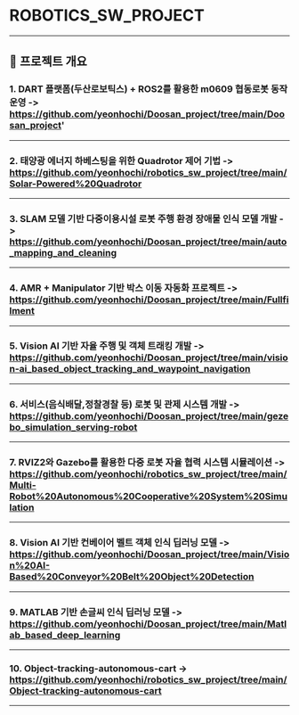 # ROBOTICS_SW_PROJECT



---

## 📌 프로젝트 개요

### 1. **DART 플랫폼(두산로보틱스) + ROS2를 활용한 m0609 협동로봇 동작 운영 ->**	https://github.com/yeonhochi/Doosan_project/tree/main/Doosan_project'

---

### 2. **태양광 에너지 하베스팅을 위한 Quadrotor 제어 기법 ->** https://github.com/yeonhochi/robotics_sw_project/tree/main/Solar-Powered%20Quadrotor

---
   
### 3. **SLAM 모델 기반 다중이용시설 로봇 주행 환경 장애물 인식 모델 개발 ->** 	https://github.com/yeonhochi/Doosan_project/tree/main/auto_mapping_and_cleaning

---
   
### 4. **AMR + Manipulator 기반 박스 이동 자동화 프로젝트 ->** https://github.com/yeonhochi/Doosan_project/tree/main/Fullfilment

---
   
### 5. **Vision AI 기반 자율 주행 및 객체 트래킹 개발 ->** https://github.com/yeonhochi/Doosan_project/tree/main/vision-ai_based_object_tracking_and_waypoint_navigation

---

### 6. **서비스(음식배달,정찰경찰 등) 로봇 및 관제 시스템 개발 ->** https://github.com/yeonhochi/Doosan_project/tree/main/gezebo_simulation_serving-robot

---

 
### 7. **RVIZ2와 Gazebo를 활용한 다중 로봇 자율 협력 시스템 시뮬레이션 ->** https://github.com/yeonhochi/robotics_sw_project/tree/main/Multi-Robot%20Autonomous%20Cooperative%20System%20Simulation

---

### 8. **Vision AI 기반 컨베이어 벨트 객체 인식 딥러닝 모델 ->** https://github.com/yeonhochi/Doosan_project/tree/main/Vision%20AI-Based%20Conveyor%20Belt%20Object%20Detection

---

### 9. **MATLAB 기반 손글씨 인식 딥러닝 모델 ->** https://github.com/yeonhochi/Doosan_project/tree/main/Matlab_based_deep_learning

---

### 10. **Object-tracking-autonomous-cart ->** https://github.com/yeonhochi/robotics_sw_project/tree/main/Object-tracking-autonomous-cart

---
